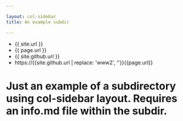 ```yaml
---

layout: col-sidebar
title: An example subdir

---
```


* {{ site.url }}
* {{ page.url }}
* {{ site.github.url }}
* https://{{site.github.url | replace: 'www2', ''}}{{page.url}}

# Just an example of a subdirectory using col-sidebar layout.  Requires an info.md file within the subdir.

